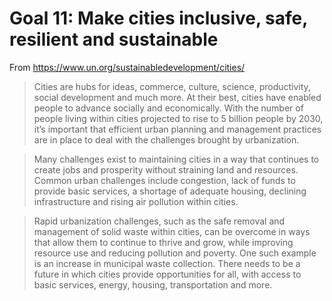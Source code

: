 # Goal 11: Make cities inclusive, safe, resilient and sustainable
From https://www.un.org/sustainabledevelopment/cities/

> Cities are hubs for ideas, commerce, culture, science, productivity, social development and much more. At their best, cities have enabled people to advance socially and economically. With the number of people living within cities projected to rise to 5 billion people by 2030, it’s important that efficient urban planning and management practices are in place to deal with the challenges brought by urbanization.

> Many challenges exist to maintaining cities in a way that continues to create jobs and prosperity without straining land and resources. Common urban challenges include congestion, lack of funds to provide basic services, a shortage of adequate housing, declining infrastructure and rising air pollution within cities.

> Rapid urbanization challenges, such as the safe removal and management of solid waste within cities, can be overcome in ways that allow them to continue to thrive and grow, while improving resource use and reducing pollution and poverty. One such example is an increase in municipal waste collection. There needs to be a future in which cities provide opportunities for all, with access to basic services, energy, housing, transportation and more.
